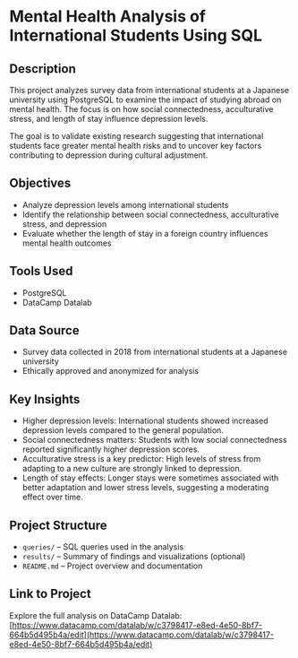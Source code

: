# Mental Health Analysis of International Students Using SQL

## Description
This project analyzes survey data from international students at a Japanese university using PostgreSQL to examine the impact of studying abroad on mental health. The focus is on how social connectedness, acculturative stress, and length of stay influence depression levels.

The goal is to validate existing research suggesting that international students face greater mental health risks and to uncover key factors contributing to depression during cultural adjustment.

## Objectives
- Analyze depression levels among international students
- Identify the relationship between social connectedness, acculturative stress, and depression
- Evaluate whether the length of stay in a foreign country influences mental health outcomes

## Tools Used
- PostgreSQL  
- DataCamp Datalab  

## Data Source
- Survey data collected in 2018 from international students at a Japanese university
- Ethically approved and anonymized for analysis

## Key Insights
- Higher depression levels: International students showed increased depression levels compared to the general population.
- Social connectedness matters: Students with low social connectedness reported significantly higher depression scores.
- Acculturative stress is a key predictor: High levels of stress from adapting to a new culture are strongly linked to depression.
- Length of stay effects: Longer stays were sometimes associated with better adaptation and lower stress levels, suggesting a moderating effect over time.

## Project Structure
- `queries/` – SQL queries used in the analysis
- `results/` – Summary of findings and visualizations (optional)
- `README.md` – Project overview and documentation

## Link to Project
Explore the full analysis on DataCamp Datalab:  
[https://www.datacamp.com/datalab/w/c3798417-e8ed-4e50-8bf7-664b5d495b4a/edit](https://www.datacamp.com/datalab/w/c3798417-e8ed-4e50-8bf7-664b5d495b4a/edit)


